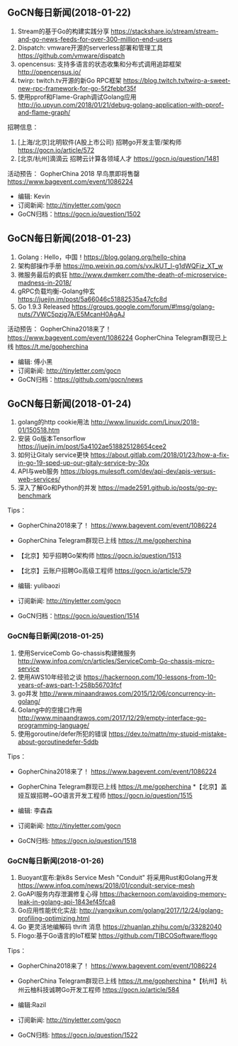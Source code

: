 ## GoCN每日新闻(2018-01-22)

1. Stream的基于Go的构建实践分享 https://stackshare.io/stream/stream-and-go-news-feeds-for-over-300-million-end-users
2. Dispatch: vmware开源的serverless部署和管理工具 https://github.com/vmware/dispatch
3. opencensus: 支持多语言的状态收集和分布式调用追踪框架 http://opencensus.io/
4. twirp: twitch.tv开源的新Go RPC框架 https://blog.twitch.tv/twirp-a-sweet-new-rpc-framework-for-go-5f2febbf35f
5. 使用pprof和Flame-Graph调试Golang应用 http://io.upyun.com/2018/01/21/debug-golang-application-with-pprof-and-flame-graph/

招聘信息：
1. [上海/北京]北明软件(A股上市公司) 招聘go开发主管/架构师 https://gocn.io/article/572
2. [北京/杭州]滴滴云 招聘云计算各领域人才 https://gocn.io/question/1481

活动预告：
GopherChina 2018 早鸟票即将售罄 https://www.bagevent.com/event/1086224

* 编辑: Kevin
* 订阅新闻: http://tinyletter.com/gocn
* GoCN归档：https://gocn.io/question/1502

## GoCN每日新闻(2018-01-23)

1. Golang : Hello，中国！https://blog.golang.org/hello-china
2. 架构部操作手册 https://mp.weixin.qq.com/s/vxJkUT_I-g1dWQFiz_XT_w
3. 微服务最后的疯狂 http://www.dwmkerr.com/the-death-of-microservice-madness-in-2018/
4. gRPC负载均衡-Golang仲玄 https://juejin.im/post/5a66046c51882535a47cfc8d
5. Go 1.9.3 Released https://groups.google.com/forum/#!msg/golang-nuts/7VWC5pzjg7A/E5McanH0AgAJ

活动预告：
GopherChina2018来了！ https://www.bagevent.com/event/1086224
GopherChina Telegram群现已上线 https://t.me/gopherchina

* 编辑: 傅小黑
* 订阅新闻: http://tinyletter.com/gocn
* GoCN归档：https://github.com/gocn/news

## GoCN每日新闻(2018-01-24)

1. golang的http cookie用法 http://www.linuxidc.com/Linux/2018-01/150518.htm
2. 安装 Go版本Tensorflow https://juejin.im/post/5a4102ae518825128654cee2
3. 如何让Gitaly service更快 https://about.gitlab.com/2018/01/23/how-a-fix-in-go-19-sped-up-our-gitaly-service-by-30x
4. API与web服务 https://blogs.mulesoft.com/dev/api-dev/apis-versus-web-services/
5. 深入了解Go和Python的并发 https://made2591.github.io/posts/go-py-benchmark

Tips：
* GopherChina2018来了！ https://www.bagevent.com/event/1086224
* GopherChina Telegram群现已上线 https://t.me/gopherchina 
* 【北京】知乎招聘Go架构师 https://gocn.io/question/1513
* 【北京】云账户招聘Go高级工程师 https://gocn.io/article/579

* 编辑: yulibaozi
* 订阅新闻: http://tinyletter.com/gocn
* GoCN归档：https://gocn.io/question/1514


### GoCN每日新闻(2018-01-25)

1. 使用ServiceComb Go-chassis构建微服务 http://www.infoq.com/cn/articles/ServiceComb-Go-chassis-micro-service
2. 使用AWS10年经验之谈 https://hackernoon.com/10-lessons-from-10-years-of-aws-part-1-258b56703fcf
3. go并发 http://www.minaandrawos.com/2015/12/06/concurrency-in-golang/
4. Golang中的空接口作用 http://www.minaandrawos.com/2017/12/29/empty-interface-go-programming-language/
5. 使用goroutine/defer所犯的错误 https://dev.to/mattn/my-stupid-mistake-about-goroutinedefer-5ddb

Tips：
* GopherChina2018来了！ https://www.bagevent.com/event/1086224
* GopherChina Telegram群现已上线 https://t.me/gopherchina 
*【北京】盖娅互娱招聘~GO语言开发工程师 https://gocn.io/question/1515


* 编辑: 李森森
* 订阅新闻: http://tinyletter.com/gocn
* GoCN归档: https://gocn.io/question/1518

### GoCN每日新闻(2018-01-26)

1. Buoyant宣布:新k8s Service Mesh "Conduit" 将采用Rust和Golang开发 https://www.infoq.com/news/2018/01/conduit-service-mesh
2. GoAPI服务内存泄漏修复心得 https://hackernoon.com/avoiding-memory-leak-in-golang-api-1843ef45fca8
3. Go应用性能优化实战: http://yangxikun.com/golang/2017/12/24/golang-profiling-optimizing.html
4. Go 更灵活地编解码 thrift 消息 https://zhuanlan.zhihu.com/p/33282040
5. Flogo:基于Go语言的IoT框架 https://github.com/TIBCOSoftware/flogo

Tips：
* GopherChina2018来了！ https://www.bagevent.com/event/1086224
* GopherChina Telegram群现已上线 https://t.me/gopherchina 
*【杭州】杭州云柚科技诚聘Go开发工程师 https://gocn.io/article/584

* 编辑:Razil
* 订阅新闻: http://tinyletter.com/gocn
* GoCN归档: https://gocn.io/question/1522
